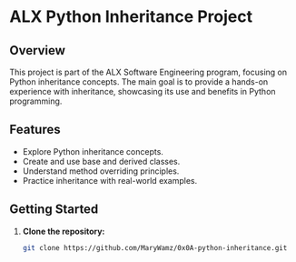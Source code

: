 # ALX Python Inheritance Project

## Overview

This project is part of the ALX Software Engineering program, focusing on Python inheritance concepts. The main goal is to provide a hands-on experience with inheritance, showcasing its use and benefits in Python programming.

## Features

- Explore Python inheritance concepts.
- Create and use base and derived classes.
- Understand method overriding principles.
- Practice inheritance with real-world examples.

## Getting Started

1. **Clone the repository:**
   ```bash
   git clone https://github.com/MaryWamz/0x0A-python-inheritance.git

